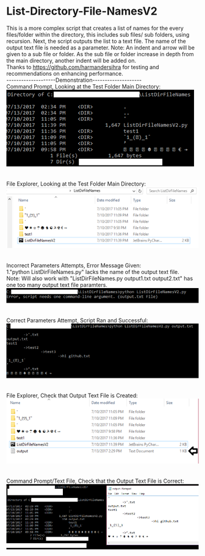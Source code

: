 # List-Directory-File-NamesV2
This is a more complex script that creates a list of names for the every files/folder within the directory, this includes sub files/ sub folders, using recursion. Next, the script outputs the list to a text file. The name of the output text file is needed as a parameter.
Note: An indent and arrow will be given to a sub file or folder. As the sub file or folder increase in depth from the main directory, another indent will be added on. 
<br />
Thanks to https://github.com/harmandersihra for testing and recommendations on enhancing performance. 
<br />
--------------------Demonstration--------------------<br />
Command Prompt, Looking at the Test Folder Main Directory: <br />
![cdmfolder](/Demo/1.png)
<br /><br /><br />
File Explorer, Looking at the Test Folder Main Directory: <br />
![explorerfolder](/Demo/2.png)
<br /><br /><br />
Incorrect Parameters Attempts, Error Message Given: <br />
1."python ListDirFileNames.py" lacks the name of the output text file.<br />
Note: Will also work with "ListDirFileNames.py output1.txt output2.txt" has one too many output text file paramters.<br />
![wrong](/Demo/3.png)
<br /><br /><br />
Correct Parameters Attempt, Script Ran and Successful: <br />
![correct](/Demo/4.png)
<br /><br /><br />
File Explorer, Check that Output Text File is Created: <br />
![check1](/Demo/5.png)
<br /><br /><br />
Command Prompt/Text File, Check that the Output Text File is Correct: <br />
![check2](/Demo/6.png)
